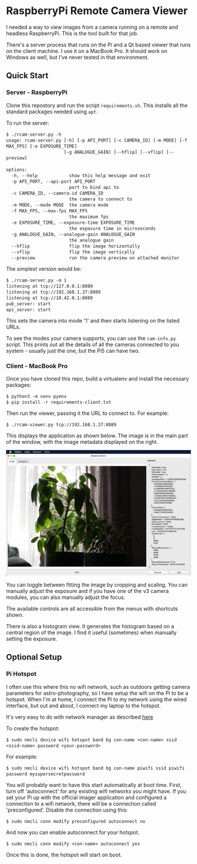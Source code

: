 # RaspberryPi Remote Camera Viewer

I needed a way to view images from a camera running on a remote and headless RaspberryPi. This is the tool
built for that job.

There's a server process that runs on the Pi and a Qt based viewer that runs on the client machine. I use
it on a MacBook Pro. It should work on Windows as well, but I've never tested in that environment.

## Quick Start

### Server - RaspberryPi

Clone this repostory and run the script `requirements.sh`. This installs all the standard packages
needed using `apt`.

To run the server:

    $ ./rcam-server.py -h
    usage: rcam-server.py [-h] [-p API_PORT] [-c CAMERA_ID] [-m MODE] [-f MAX_FPS] [-e EXPOSURE_TIME]
                          [-g ANALOGUE_GAIN] [--hflip] [--vflip] [--preview]
                          
    options:
      -h, --help            show this help message and exit
      -p API_PORT, --api-port API_PORT
                            port to bind api to
      -c CAMERA_ID, --camera-id CAMERA_ID
                            the camera to connect to
      -m MODE, --mode MODE  the camera mode
      -f MAX_FPS, --max-fps MAX_FPS
                            the maximum fps
      -e EXPOSURE_TIME, --exposure-time EXPOSURE_TIME
                            the exposure time in microseconds
      -g ANALOGUE_GAIN, --analogue-gain ANALOGUE_GAIN
                            the analogue gain
      --hflip               flip the image horizontally
      --vflip               flip the image vertically
      --preview             run the camera preview on attached monitor

The simplest version would be:

    $ ./rcam-server.py -m 1
    listening at tcp://127.0.0.1:8089
    listening at tcp://192.168.1.37:8089
    listening at tcp://10.42.0.1:8089
    pub_server: start
    api_server: start

This sets the camera into mode '1' and then starts listening on the listed URLs. 

To see the modes your camera supports, you can use the `cam-info.py` script. This prints out all the details of all the cameras
connected to you system - usually just the one, but the Pi5 can have two.

### Client - MacBook Pro

Once you have cloned this repo, build a virtualenv and install the necessary packages:

    $ python3 -m venv pyenv
    $ pip install -r requirements-client.txt

Then run the viewer, passing it the URL to connect to. For example:

    $ ./rcam-viewer.py tcp://192.168.1.37:8089

This displays the application as shown below. The image is in the main part of the window, with the
image metadata displayed on the right.

![MainWindow](docs/main-window.png "Main Window")

You can toggle between fitting the image by cropping and scaling. You can manually adjust the exposure and 
if you have one of the v3 camera modules, you can also manually adjust the focus.

The available controls are all accessible from the menus with shortcuts shown.

There is also a histogram view. It generates the histogram based on a central region of the image. I find it 
useful (sometimes) when manually setting the exposure.

## Optional Setup

### Pi Hotspot

I often use this where this no wifi network, such as outdoors getting camera parameters for astro-photography, so 
I have setup the wifi on the Pi to be a hotspot. When I'm at home, I connect the Pi to my network using the wired 
interface, but out and about, I connect my laptop to the hotspot.

It's very easy to do with network manager as described
[here](https://www.raspberrypi.com/documentation/computers/configuration.html#host-a-wireless-network-on-your-raspberry-pi)

To create the hotspot:

    $ sudo nmcli device wifi hotspot band bg con-name <con-name> ssid <ssid-name> password <your-password>

For example:

    $ sudo nmcli device wifi hotspot band bg con-name piwifi ssid piwifi password mysupersecretpassword

You will probably want to have this start automatically at boot time. First, turn off 'autoconnect' for any
existing wifi networks you might have. If you set your Pi up with the official imager application and configured
a connection to a wifi network, there will be a connection called 'preconfigured'. Disable the connection
using this:

    $ sudo nmcli conn modify preconfigured autoconnect no

And now you can enable autoconnect for your hotspot.

    $ sudo nmcli conn modify <con-name> autoconnect yes

Once this is done, the hotspot will start on boot.

